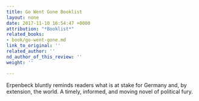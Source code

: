 ```yaml
---
title: Go Went Gone Booklist
layout: none
date: 2017-11-10 16:54:47 +0000
attribution: "*Booklist*"
related_books:
- book/go-went-gone.md
link_to_original: ''
related_author: ''
nd_author_of_this_review: ''
weight: ''

---
```

Erpenbeck bluntly reminds readers what is at stake for Germany and, by extension, the world. A timely, informed, and moving novel of political fury.